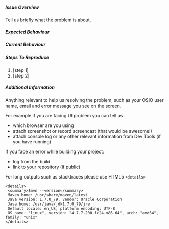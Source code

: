 <!--
Thanks for interest in Openshift.io and apologies for making your experience not yet as awesome as we strive for.  

Please follow template provided below to report a bug you have encountered and will make sure to improve it.

YOU CAN DELETE THIS TEXT BEFORE SUBMITTING THE ISSUE
-->

##### Issue Overview

Tell us briefly what the problem is about.

##### Expected Behaviour

##### Current Behaviour

##### Steps To Reproduce

1. [step 1]
2. [step 2]

##### Additional Information

Anything relevant to help us resolving the problem, such as your OSIO user name, email and error message you see on the screen. 

For example if you are facing UI problem you can tell us

  * which browser are you using
  * attach screenshot or record screencast (that would be awesome!)
  * attach console log or any other relevant information from Dev Tools (if you have running)

If you face an error while building your project:

  * log from the build
  * link to your repository (if public)

For long outputs such as stacktraces please use HTML5 `<details>`

```
<details>
 <summary>$mvn --version</summary>
 Maven home: /usr/share/maven/latest
 Java version: 1.7.0_79, vendor: Oracle Corporation
 Java home: /usr/java/jdk1.7.0_79/jre
 Default locale: en_US, platform encoding: UTF-8
 OS name: "linux", version: "4.7.7-200.fc24.x86_64", arch: "amd64", family: "unix"
</details>
```

